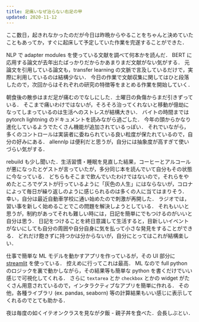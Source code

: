 ```yaml
---
title: 足痛いなぜ治らない右足の甲
updated: 2020-11-12
---
```


ここ数日，起きれなかったのだが今日は昨晩からやることをちゃんと決めていたこともあってか，すぐに起床して予定していた作業を完遂することができた．

NLP で adapter modules を使っている文献を調べて何本かを読んだ．
BERT に応用する論文が去年出たばっかりだからかあまりまだ文献がない気がする．
元論文を引用している論文も，transfer learning の文脈で言及しているだけで，実際に利用しているのは結構少ない．
今日の作業で文献収集に関してはひと段落したので，次回からはそれぞれの研究の特徴等をまとめる作業を開始していく．

朝食後の散歩はまだ足が痛むのでなしにした．土曜日の負傷からまだ引きずっている．
そこまで痛いわけではないが，そろそろ治ってくれないと移動が億劫になってしまっているのは生活へのストレスが結構大きい．
バイトの時間までは pytorch lightning のドキュメントを読みながら過ごした．
今年の頭からかなり進化しているようでたくさん機能が追加されているっぽい．
それでいながら，多くのコントロールは実装者に委ねられている良い粒度が保たれているので，自分の好みにある．
allennlp は便利だと思うが，自分には抽象度が高すぎて使いづらい気がする．

rebuild も少し聞いた．生活習慣・睡眠を見直した結果，コーヒーとアルコールが悪になったとゲストが言っていたが，多分同じ本を読んでいて自分もその状態に今なっている．
どちらもそこまで飲んでいたわけではないので，それらをやめたところでゲストが行っているように「灰色の人生」にはならないが，コロナ によって毎日が繰り返しのように感じられるのは多くの人に当てはまりそう．
幸い，自分は最近自動車学校に通い始めたので刺激が再開した．
ラジオでは，習い事を新しく始めることでこの問題を解決しようとしている．
それもいいと思うが，制約があってそれも難しい時には，日記を簡単にでもつけるのがいいと自分は思う．
日記をつけることを終日意識して生活すると，目新しいイベントがないにしても自分の周囲や自分自身に気を払って小さな発見をすることができる．
どれだけ飽きずに持つかは分からないが，自分にとってはこれが結構楽しい．

仕事で簡単な ML モデルを動かすアプリを作っているが，その UI 部分に[streamlit](https://www.streamlit.io/) を使っている．
控えめに行ってこれは最高．
ML なので full python のロジックを裏で動かしながら，その結果等も簡単な python を書くだけでいい感じで可視化してくれる．
さらに `textarea` とか `checkbox` とかの widget  がたくさん用意されているので，インタラクティブなアプリを簡単に作れる．
その他，各種ライブラリ (ex. pandas, seaborn) 等の計算結果もいい感じに表示してくれるのでとても助かる．

夜は毎度の如くイテオンクラスを見なが夕飯 - 親子丼を食べた．会長しぶとい．
